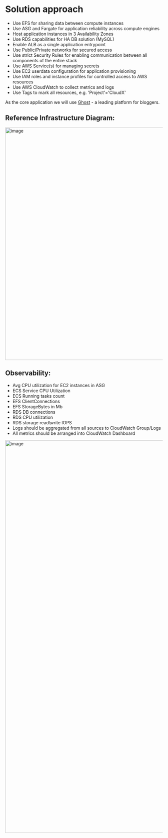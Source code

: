 # Solution approach <a name="solution"></a>

- Use EFS for sharing data between compute instances 
- Use ASG and Fargate for application reliability across compute engines 
- Host application instances in 3 Availability Zones 
- Use RDS capabilities for HA DB solution (MySQL)
- Enable ALB as a single application entrypoint 
- Use Public/Private networks for secured access 
- Use strict Security Rules for enabling communication between all components of the entire stack 
- Use AWS Service(s) for managing secrets 
- Use EC2 userdata configuration for application provisioning 
- Use IAM roles and instance profiles for controlled access to AWS resources
- Use AWS CloudWatch to collect metrics and logs
- Use Tags to mark all resources, e.g. 'Project'='CloudX'

As the core application we will use [Ghost](https://ghost.org/) - a leading platform for bloggers.

## Reference Infrastructure Diagram: 

<img width="741" alt="image" src="https://github.com/user-attachments/assets/bce17cf0-8ce8-48eb-b014-acaf12e5e7a9">


## Observability: 

- Avg CPU utilization for EC2 instances in ASG
- ECS Service CPU Utilization 
- ECS Running tasks count 
- EFS ClientConnections 
- EFS StorageBytes in Mb
- RDS DB connections
- RDS CPU utilization
- RDS storage read\write IOPS
- Logs should be aggregated from all sources to CloudWatch Group/Logs 
- All metrics should be arranged into CloudWatch Dashboard 

<img width="1251" alt="image" src="https://github.com/user-attachments/assets/79f46465-5e8a-45b0-9d7d-54c4f189d9e3">

